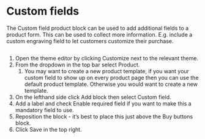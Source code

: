 # Custom fields

The Custom field product block can be used to add additional fields to a product form. This can be used to collect more information. E.g. include a custom engraving field to let customers customize their purchase.

<figure><img src="https://downloads.intercomcdn.com/i/o/1199125431/e81b42de10b66c8627c12935/CleanShot+2024-09-30+at+16_49_55%402x.png?expires=1744682400&#x26;signature=f55ac970e980ed101f96eb551b35536b8cd94cd98f68186463d58192ced2a290&#x26;req=dSEuH8h8mIVcWPMW1HO4zZfgxmMyDxavLEPFkHTd4Y6AiYxrDq%2FIYV9y%2Btoe%0AvPpSW6RNwNpbtdbX%2Bzc%3D%0A" alt=""><figcaption></figcaption></figure>

1. Open the theme editor by clicking Customize next to the relevant theme.
2. From the dropdown in the top bar select Product.
   1. You may want to create a new product template, if you want your custom field to show up on every product page then you can use the default product template. Otherwise you would want to create a new template.
3. On the lefthand side click Add block then select Custom field.
4. Add a label and check Enable required field if you want to make this a mandatory field to use.
5. Reposition the block - it’s best to place this just above the Buy buttons block.
6. Click Save in the top right.
